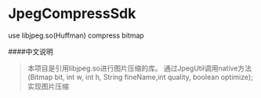 # JpegCompressSdk
use libjpeg.so(Huffman) compress bitmap


####中文说明
>本项目是引用libjpeg.so进行图片压缩的库。
通过JpegUtil调用native方法(Bitmap bit, int w, int h, String fineName,int quality,
                                                boolean optimize);
实现图片压缩
